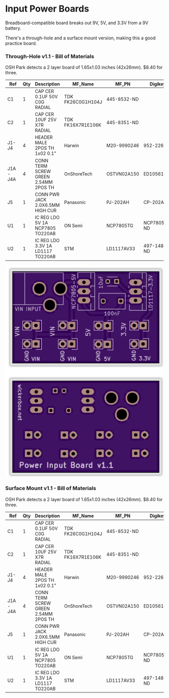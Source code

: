 # Input Power Boards

Breadboard-compatible board breaks out 9V, 5V, and 3.3V from a 9V battery.

There's a through-hole and a surface mount version, making this a good practice board. 

### Through-Hole v1.1 - Bill of Materials

OSH Park detects a 2 layer board of 1.65x1.03 inches (42x26mm). $8.40 for three. 

|Ref|Qty|Description|MF_Name|MF_PN|Digikey PN|
|---|---|-----------|-------|-----|----------|
|C1|1|CAP CER 0.1UF 50V C0G RADIAL|TDK FK26C0G1H104J|445-8532-ND|
|C2|1|CAP CER 10UF 25V X7R RADIAL|TDK FK16X7R1E106K|445-8351-ND|
|J1-J4|4|HEADER MALE 2POS TH 1x02 0.1"|Harwin|M20-9990246|952-2262-ND|
|J1A-J4A|4|CONN TERM SCREW GREEN 2.54MM 2POS TH|OnShoreTech|OSTVN02A150|ED10561-ND|
|J5|1|CONN PWR JACK 2.0X6.5MM HIGH CUR|Panasonic|PJ-202AH|CP-202AH-ND|
|U1|1|IC REG LDO 5V 1A NCP7805 TO220AB|ON Semi|NCP7805TG|NCP7805TGOS-ND|
|U2|1|IC REG LDO 3.3V 1A LD1117 TO220AB|STM|LD1117AV33|497-1485-5-ND|

<img src="th/oshpreview.png">

### Surface Mount v1.1 - Bill of Materials

OSH Park detects a 2 layer board of 1.65x1.03 inches (42x26mm). $8.40 for three. 

|Ref|Qty|Description|MF_Name|MF_PN|Digikey PN|
|---|---|-----------|-------|-----|----------|
|C1|1|CAP CER 0.1UF 50V C0G RADIAL|TDK FK26C0G1H104J|445-8532-ND|
|C2|1|CAP CER 10UF 25V X7R RADIAL|TDK FK16X7R1E106K|445-8351-ND|
|J1-J4|4|HEADER MALE 2POS TH 1x02 0.1"|Harwin|M20-9990246|952-2262-ND|
|J1A-J4A|4|CONN TERM SCREW GREEN 2.54MM 2POS TH|OnShoreTech|OSTVN02A150|ED10561-ND|
|J5|1|CONN PWR JACK 2.0X6.5MM HIGH CUR|Panasonic|PJ-202AH|CP-202AH-ND|
|U1|1|IC REG LDO 5V 1A NCP7805 TO220AB|ON Semi|NCP7805TG|NCP7805TGOS-ND|
|U2|1|IC REG LDO 3.3V 1A LD1117 TO220AB|STM|LD1117AV33|497-1485-5-ND|

